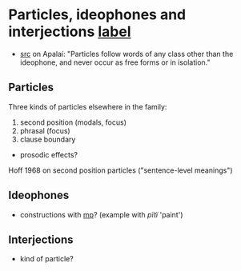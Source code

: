 # Particles, ideophones and interjections [label](partideo)

* [src](koehn1986apalai[111]) on Apalaí: "Particles follow words of any class other than the ideophone, and never occur as free forms or in isolation."

## Particles
Three kinds of particles elsewhere in the family:

1. second position (modals, focus)
1. phrasal (focus)
1. clause boundary 

* prosodic effects?

Hoff 1968 on second position particles ("sentence-level meanings")

## Ideophones
* constructions with [mp](nwa-thus)? (example with _pïtï_ 'paint')

## Interjections
* kind of particle?